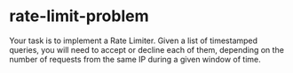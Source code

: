 # rate-limit-problem
Your task is to implement a Rate Limiter. Given a list of timestamped queries, you will need to accept or decline each of them, depending on the number of requests from the same IP during a given window of time.
